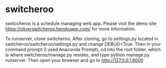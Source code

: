 # switcheroo
switccheroo is a schedule managing web app. Please visit the demo site https://oliverswitcheroo.herokuapp.com/ for more information. 

To runserver, clone switcheroo. After cloning, go to settings.py located in switcheroo/switcheroo/settings.py and change DEBUG=True. 
Then in your command prompt (I used Anaconda Prompt), cd into the root folder, which is where switcheroo/manage.py resides, and type
python manage.py runserver. Then open your browser and go to http://127.0.0.1:8000
